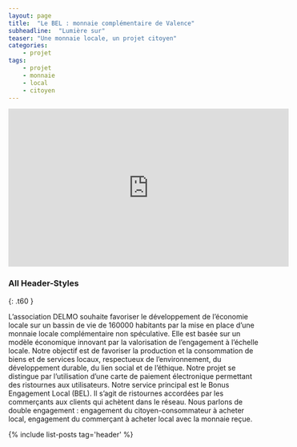 ```yaml
---
layout: page
title:  "Le BEL : monnaie complémentaire de Valence"
subheadline:  "Lumière sur"
teaser: "Une monnaie locale, un projet citoyen"
categories:
    - projet
tags:
    - projet
    - monnaie
    - local
    - citoyen
---
```


<iframe width="560" height="315" src="https://www.youtube.com/embed/EDUYsjAukSw" frameborder="0" allowfullscreen></iframe>

### All Header-Styles 
{: .t60 }

L’association DELMO souhaite favoriser le développement de l’économie locale sur un bassin de vie de 160000 habitants par la mise en place d’une monnaie locale complémentaire non spéculative. Elle est basée sur un modèle économique innovant par la valorisation de l’engagement à l’échelle locale. Notre objectif est de favoriser la production et la consommation de biens et de services locaux, respectueux de l’environnement, du développement durable, du lien social et de l’éthique. Notre projet se distingue par l’utilisation d’une carte de paiement électronique permettant des ristournes aux utilisateurs. Notre service principal est le Bonus Engagement Local (BEL). Il s’agit de ristournes accordées par les commerçants aux clients qui achètent dans le réseau. Nous parlons de double engagement : engagement du citoyen-consommateur à acheter local, engagement du commerçant à acheter local avec la monnaie reçue.

{% include list-posts tag='header' %}
